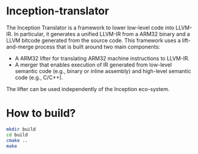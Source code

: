 # Inception-translator

The Inception Translator is a framework to lower low-level code into LLVM-IR.
In particular, it generates a unified LLVM-IR from a ARM32 binary and a LLVM bitcode generated from the source code.
This framework uses a lift-and-merge process that is built around two main components:
* A ARM32 lifter for translating ARM32 machine instructions to LLVM-IR.
* A merger that enables execution of IR generated from low-level semantic code (e.g., binary or inline assembly) and high-level semantic code (e.g., C/C++).

The lifter can be used independently of the Inception eco-system.

# How to build?

```bash
mkdir build
cd build
cmake ..
make
```
